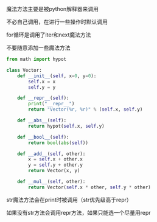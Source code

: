 魔法方法主要是被python解释器来调用

不必自己调用，在进行一些操作时默认调用

for循环是调用了iter和next魔法方法

不要随意添加一些魔法方法

```python
from math import hypot

class Vector:
    def __init__(self, x=0, y=0):
        self.x = x
        self.y = y

    def __repr__(self):
        print("__repr__")
        return "Vector(%r, %r)" % (self.x, self.y)

    def __abs__(self):
        return hypot(self.x, self.y)

    def __bool__(self):
        return bool(abs(self))

    def __add__(self, other):
        x = self.x + other.x
        y = self.y + other.y
        return Vector(x, y)

    def __mul__(self, other):
        return Vector(self.x * other, self.y * other)
```

str魔法方法会在print时被调用（str优先级高于repr）

如果没有str方法会调用repr方法，如果只能选一个尽量用repr